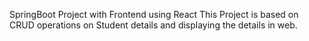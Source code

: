 SpringBoot Project with Frontend using React
     This Project is based on CRUD operations on Student details and displaying the details in web.  
